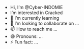 - Hi, I’m @Cyber-INDOMIE
- I’m interested in Cracked
- 🌱 I’m currently learning 
- 💞️ I’m looking to collaborate on ...
- 📫 How to reach me ...
- 😄 Pronouns: ...
- ⚡ Fun fact: ...

<!---
Cyber-INDOMIE/Cyber-INDOMIE is a ✨ special ✨ repository because its `README.md` (this file) appears on your GitHub profile.
You can click the Preview link to take a look at your changes.
--->
